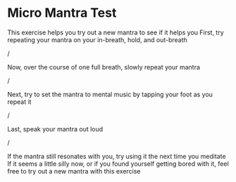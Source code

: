 # Micro Mantra Test
This exercise helps you try out a new mantra to see if it helps you
First, try repeating your mantra on your in-breath, hold, and out-breath

/

Now, over the course of one full breath, slowly repeat your mantra

/

Next, try to set the mantra to mental music by tapping your foot as you repeat it

/

Last, speak your mantra out loud

/

If the mantra still resonates with you, try using it the next time you meditate
If it seems a little silly now, or if you found yourself getting bored with it, feel free to try out a new mantra with this exercise

[_meta:author]:- "Kip"
[_meta:size]:- "micro"
[_meta:tags]:- "mantra"
[_meta:date-added]:- "2023-06-06T00:00:00.000"